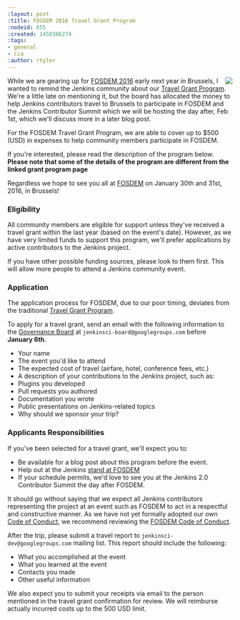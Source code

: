 ```yaml
---
:layout: post
:title: FOSDEM 2016 Travel Grant Program
:nodeid: 655
:created: 1450386274
:tags:
- general
- cia
:author: rtyler
---
```

<img src="https://agentdero.cachefly.net/continuousblog/images/fosdem-2013.png" align="right"/>

While we are gearing up for [FOSDEM 2016](https://fosdem.org/2016/) early next year in Brussels, I wanted to remind the Jenkins community about our [Travel Grant Program](https://wiki.jenkins-ci.org/display/JENKINS/Travel+Grant+Program). We're a little late on mentioning it, but the board has allocated the money to help Jenkins contributors travel to Brussels to participate in FOSDEM and the Jenkins Contributor Summit which we will be hosting the day after, Feb 1st, which we'll discuss more in a later blog post.

For the FOSDEM Travel Grant Program, we are able to cover up to $500 (USD) in expenses to help community members participate in FOSDEM.

If you're interested, please read the description of the program below. **Please note that some of the details of the program are different from the linked grant program page**

Regardless we hope to see you all at [FOSDEM](https://fosdem.org/2016/) on January 30th and 31st, 2016, in Brussels!


### Eligibility

All community members are eligible for support unless they've received a travel grant within the last year (based on the event's date). However, as we have very limited funds to support this program, we'll prefer applications by active contributors to the Jenkins project.

If you have other possible funding sources, please look to them first. This will allow more people to attend a Jenkins community event.

### Application

The application process for FOSDEM, due to our poor timing, deviates from the traditional [Travel Grant Program](https://wiki.jenkins-ci.org/display/JENKINS/Travel+Grant+Program).

To apply for a travel grant, send an email with the following information to the [Governance Board](https://wiki.jenkins-ci.org/display/JENKINS/Governance+Board) at `jenkinsci-board@googlegroups.com` before **January 6th**.

* Your name
* The event you'd like to attend
* The expected cost of travel (airfare, hotel, conference fees, etc.)
* A description of your contributions to the Jenkins project, such as:
 * Plugins you developed
 * Pull requests you authored
 * Documentation you wrote
 * Public presentations on Jenkins-related topics
* Why should we sponsor your trip?

### Applicants Responsibilities

If you've been selected for a travel grant, we'll expect you to:

* Be available for a blog post about this program before the event.
* Help out at the Jenkins [stand at FOSDEM](https://wiki.jenkins-ci.org/display/JENKINS/FOSDEM+2016)
* If your schedule permits, we'd love to see you at the Jenkins 2.0 Contributor Summit the day after FOSDEM.

It should go without saying that we expect all Jenkins contributors representing the project at an event such as FOSDEM to act in a respectful and constructive manner. As we have not yet formally adopted our own [Code of Conduct](https://wiki.jenkins-ci.org/display/JENKINS/Code+of+Conduct), we recommend reviewing the [FOSDEM Code of Conduct](https://fosdem.org/2016/practical/conduct/).

After the trip, please submit a travel report to `jenkinsci-dev@googlegroups.com` mailing list. This report should include the following:

* What you accomplished at the event
* What you learned at the event
* Contacts you made
* Other useful information

We also expect you to submit your receipts via email to the person mentioned in the travel grant confirmation for review. We will reimburse actually incurred costs up to the 500 USD limit.
